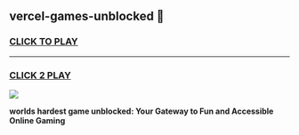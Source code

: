 
## vercel-games-unblocked 👋
<h3>
<a href="https://premium.freeplayer.one?title=vercel-games-unblocked&ref=14F">CLICK TO PLAY</a></h3>
<hr>

<h3>
<a href="https://premium.freeplayer.one?title=vercel-games-unblocked&ref=14F">CLICK 2 PLAY</a>
  
</h3>

<a href="https://premium.freeplayer.one?title=vercel-games-unblocked&ref=12F/"><img src="https://clearcache.store/games.png"></a>


**worlds hardest game unblocked: Your Gateway to Fun and Accessible Online Gaming**
